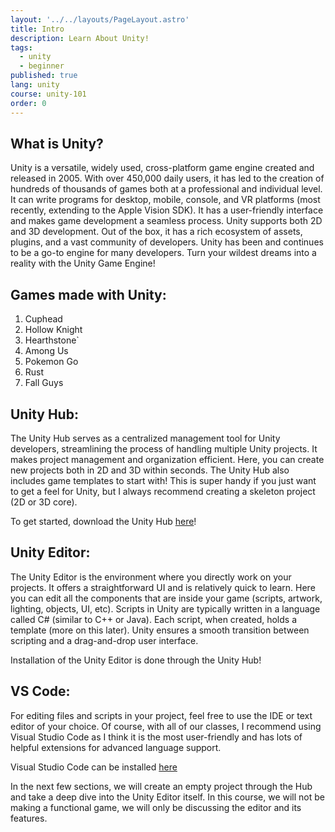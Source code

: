 ```yaml
---
layout: '../../layouts/PageLayout.astro'
title: Intro
description: Learn About Unity!
tags:
  - unity
  - beginner
published: true
lang: unity
course: unity-101
order: 0
---
```


## What is Unity?
Unity is a versatile, widely used, cross-platform game engine created and released in 2005. With over 450,000 daily users, it has led to the creation of hundreds of thousands of games both at a professional and individual level. It can write programs for desktop, mobile, console, and VR platforms (most recently, extending to the Apple Vision SDK). It has a user-friendly interface and makes game development a seamless process. Unity supports both 2D and 3D development. Out of the box, it has a rich ecosystem of assets, plugins, and a vast community of developers. Unity has been and continues to be a go-to engine for many developers. Turn your wildest dreams into a reality with the Unity Game Engine!

## Games made with Unity:
1. Cuphead
2. Hollow Knight
3. Hearthstone`
4. Among Us
5. Pokemon Go
6. Rust
7. Fall Guys

## Unity Hub:
The Unity Hub serves as a centralized management tool for Unity developers, streamlining the process of handling multiple Unity projects. It makes project management and organization efficient. Here, you can create new projects both in 2D and 3D within seconds. The Unity Hub also includes game templates to start with! This is super handy if you just want to get a feel for Unity, but I always recommend creating a skeleton project (2D or 3D core).

To get started, download the Unity Hub [here](https://unity.com/download)!
## Unity Editor:
The Unity Editor is the environment where you directly work on your projects. It offers a straightforward UI and is relatively quick to learn. Here you can edit all the components that are inside your game (scripts, artwork, lighting, objects, UI, etc). Scripts in Unity are typically written in a language called C# (similar to C++ or Java). Each script, when created, holds a template (more on this later). Unity ensures a smooth transition between scripting and a drag-and-drop user interface.

Installation of the Unity Editor is done through the Unity Hub!
## VS Code:
For editing files and scripts in your project, feel free to use the IDE or text editor of your choice. Of course, with all of our classes, I recommend using Visual Studio Code as I think it is the most user-friendly and has lots of helpful extensions for advanced language support.

Visual Studio Code can be installed [here](https://code.visualstudio.com/)

In the next few sections, we will create an empty project through the Hub and take a deep dive into the Unity Editor itself. In this course, we will not be making a functional game, we will only be discussing the editor and its features.